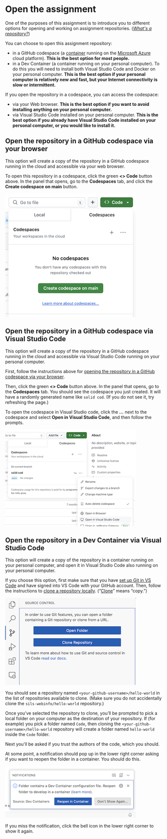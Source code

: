 # Open the assignment

One of the purposes of this assignment is to introduce you to
different options for opening and working on assignment
repositories. (*[What's a repository?][repo]*)

You can choose to open this assignment repository:

* in a GitHub codespace (a [container][container] running on the
  [Microsoft Azure][azure] cloud platform). **This is the best option
  for most people.**
* in a Dev Container (a container running on your personal
  computer). To do this you will need to install both Visual Studio
  Code and Docker on your personal computer. **This is the best option
  if your personal computer is relatively new and fast, but your
  Internet connectivity is slow or intermittent.**

If you open the repository in a codespace, you can access the codespace:

* via your Web browser. **This is the best option if you want to avoid
  installing anything on your personal computer.**
* via Visual Studio Code installed on your personal computer. **This is
  the best option if you already have Visual Studio Code installed on
  your personal computer, or you would like to install it.**

[repo]: https://docs.github.com/en/get-started/learning-about-github/github-glossary#repository
[container]: https://en.wikipedia.org/wiki/Containerization_(computing)
[azure]: https://en.wikipedia.org/wiki/Microsoft_Azure

## Open the repository in a GitHub codespace via your browser

This option will create a copy of the repository in a GitHub codespace
running in the cloud and accessible via your web browser.

To open this repository in a codespace, click the green **<> Code**
button above. In the panel that opens, go to the **Codespaces** tab,
and click the **Create codespace on main** button.

![Screenshot showing the button to create a codespace](img/create-codespace.png)

## Open the repository in a GitHub codespace via Visual Studio Code

This option will create a copy of the repository in a GitHub codespace
running in the cloud and accessible via Visual Studio Code running on
your personal computer.

First, follow the instructions above for [opening the repository in a
GitHub codespace via your
browser](#open-the-repository-in-a-github-codespace-via-your-browser).

Then, click the green **<> Code** button above. In the panel that
opens, go to the **Codespaces** tab. You should see the codespace you
just created. It will have a randomly generated name like `solid
cod`. (If you do not see it, try refreshing the page.)

To open the codespace in Visual Studio code, click the **…** next to
the codespace and select **Open in Visual Studio Code**, and then
follow the prompts.

![Screenshot showing how to open a codespace in VS Code](img/open-in-vs-code.png)

## Open the repository in a Dev Container via Visual Studio Code

This option will create a copy of the repository in a container
running on your personal computer, and open it in Visual Studio Code
also running on your personal computer.

If you choose this option, first make sure that you have [set up Git
in VS Code][setup] and have signed into VS Code with your GitHub
account. Then, follow the instructions to [clone a repository
locally][local]. (“[Clone][clone]” means “copy.”)

![Screenshot showing the clone repository button](img/clone-repo.png)

You should see a repository named `<your-github-username>/hello-world`
in the list of repositories available to clone. (Make sure you do not
accidentally clone the `sils-webinfo/hello-world` repository.)

Once you’ve selected the repository to clone, you’ll be prompted to
pick a local folder on your computer as the destination of your
repository. If (for example) you pick a folder named `Code`, then
cloning the `<your-github-username>/hello-world` repository will
create a folder named `hello-world` inside the `Code` folder.

Next you'll be asked if you trust the authors of the code, which
you should.

At some point, a notification should pop up in the lower right corner
asking if you want to reopen the folder in a container. You should do
this.

![Screenshot of notification offering to open the folder in a container](img/open-in-container.png)

If you miss the notification, click the bell icon in the lower right
corner to show it again.

[clone]: https://docs.github.com/en/get-started/learning-about-github/github-glossary#clone
[setup]: https://code.visualstudio.com/docs/sourcecontrol/intro-to-git#_set-up-git-in-vs-code
[local]: https://code.visualstudio.com/docs/sourcecontrol/intro-to-git#_clone-a-repository-locally

<!-- Local Variables: -->
<!-- jinx-local-words: "Codespaces Dev codespace" -->
<!-- End: -->

